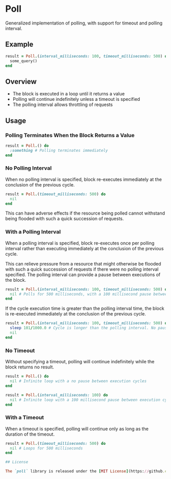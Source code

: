 # Poll

Generalized implementation of polling, with support for timeout and polling interval.

## Example

``` ruby
result = Poll.(interval_milliseconds: 100, timeout_milliseconds: 500) do
  some_query()
end
```

## Overview

- The block is executed in a loop until it returns a value
- Polling will continue indefinitely unless a timeout is specified
- The polling interval allows throttling of requests

## Usage

### Polling Terminates When the Block Returns a Value

``` ruby
result = Poll.() do
  :something # Polling terminates immediately
end
```

### No Polling Interval

When no polling interval is specified, block re-executes immediately at the conclusion of the previous cycle.

``` ruby
result = Poll.(timeout_milliseconds: 500) do
  nil
end
```

This can have adverse effects if the resource being polled cannot withstand being flooded with such a quick succession of requests.

### With a Polling Interval

When a polling interval is specified, block re-executes once per polling interval rather than executing immediately at the conclusion of the previous cycle.

This can relieve pressure from a resource that might otherwise be flooded with such a quick succession of requests if there were no polling interval specified. The polling interval can provide a pause between executions of the block.

``` ruby
result = Poll.(interval_milliseconds: 100, timeout_milliseconds: 500) do
  nil # Polls for 500 milliseconds, with a 100 millisecond pause between cycles
end
```

If the cycle execution time is greater than the polling interval time, the block is re-executed immediately at the conclusion of the previous cycle.

``` ruby
result = Poll.(interval_milliseconds: 100, timeout_milliseconds: 500) do
  sleep 101/1000.0 # Cycle is longer than the polling interval. No pause between executions
  nil
end
```

### No Timeout

Without specifying a timeout, polling will continue indefinitely while the block returns no result.

``` ruby
result = Poll.() do
  nil # Infinite loop with a no pause between execution cycles
end
```

``` ruby
result = Poll.(interval_milliseconds: 100) do
  nil # Infinite loop with a 100 millisecond pause between execution cycles
end
```

### With a Timeout

When a timeout is specified, polling will continue only as long as the duration of the timeout.

``` ruby
result = Poll.(timeout_milliseconds: 500) do
  nil # Loops for 500 milliseconds
end

## License

The `poll` library is released under the [MIT License](https://github.com/eventide-project/poll/blob/master/MIT-License.txt).
